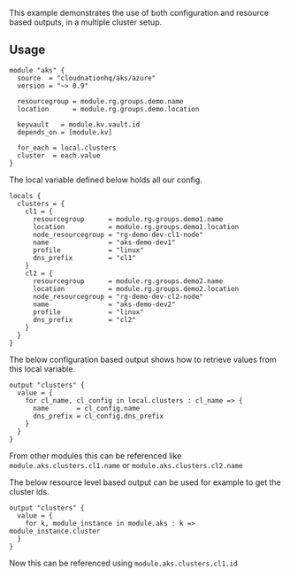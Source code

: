 This example demonstrates the use of both configuration and resource based outputs, in a multiple cluster setup.

## Usage

```hcl
module "aks" {
  source  = "cloudnationhq/aks/azure"
  version = "~> 0.9"

  resourcegroup = module.rg.groups.demo.name
  location      = module.rg.groups.demo.location

  keyvault   = module.kv.vault.id
  depends_on = [module.kv]

  for_each = local.clusters
  cluster  = each.value
}
```

The local variable defined below holds all our config.

```hcl
locals {
  clusters = {
    cl1 = {
      resourcegroup      = module.rg.groups.demo1.name
      location           = module.rg.groups.demo1.location
      node_resourcegroup = "rg-demo-dev-cl1-node"
      name               = "aks-demo-dev1"
      profile            = "linux"
      dns_prefix         = "cl1"
    }
    cl2 = {
      resourcegroup      = module.rg.groups.demo2.name
      location           = module.rg.groups.demo2.location
      node_resourcegroup = "rg-demo-dev-cl2-node"
      name               = "aks-demo-dev2"
      profile            = "linux"
      dns_prefix         = "cl2"
    }
  }
}
```

The below configuration based output shows how to retrieve values from this local variable.

```hcl
output "clusters" {
  value = {
    for cl_name, cl_config in local.clusters : cl_name => {
      name       = cl_config.name
      dns_prefix = cl_config.dns_prefix
    }
  }
}
```

From other modules this can be referenced like `module.aks.clusters.cl1.name` or `module.aks.clusters.cl2.name`

The below resource level based output can be used for example to get the cluster ids.

```hcl
output "clusters" {
  value = {
    for k, module_instance in module.aks : k => module_instance.cluster
  }
}
```

Now this can be referenced using `module.aks.clusters.cl1.id`
